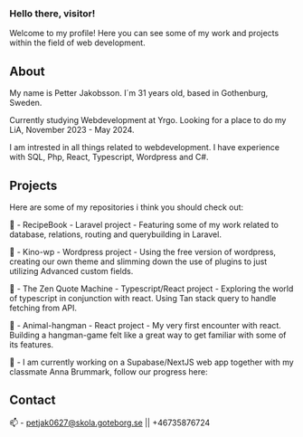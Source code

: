 ### Hello there, visitor!

Welcome to my profile! Here you can see some of my work and projects within the field of web development. 

## About

My name is Petter Jakobsson. I´m 31 years old, based in Gothenburg, Sweden. 

Currently studying Webdevelopment at Yrgo. Looking for a place to do my LiA, November 2023 - May 2024.

I am intrested in all things related to webdevelopment. I have experience with SQL, Php, React, Typescript, Wordpress and C#.

## Projects

Here are some of my repositories i think you should check out: 

🌱  - RecipeBook - Laravel project - Featuring some of my work related to database, relations, routing and querybuilding in Laravel.

🌱  - Kino-wp - Wordpress project - Using the free version of wordpress, creating our own theme and slimming down the use of plugins to just utilizing Advanced custom fields. 

🌱  - The Zen Quote Machine - Typescript/React project - Exploring the world of typescript in conjunction with react. Using Tan stack query to handle fetching from API. 

🌱  - Animal-hangman - React project - My very first encounter with react. Building a hangman-game felt like a great way to get familiar with some of its features. 

🔭 - I am currently working on a Supabase/NextJS web app together with my classmate Anna Brummark, follow our progress here:  

## Contact

📫 - petjak0627@skola.goteborg.se || +46735876724



<!--
**jaken92/jaken92** is a ✨ _special_ ✨ repository because its `README.md` (this file) appears on your GitHub profile.

![image of me coding](https://media.giphy.com/media/MdA16VIoXKKxNE8Stk/giphy.gif)

Here are some ideas to get you started:

- 🔭 I’m currently working on ...
- 🌱 I’m currently learning ...
- 👯 I’m looking to collaborate on ...
- 🤔 I’m looking for help with ...
- 💬 Ask me about ...
- 📫 How to reach me: ...
- 😄 Pronouns: ...
- ⚡ Fun fact: ...
-->
